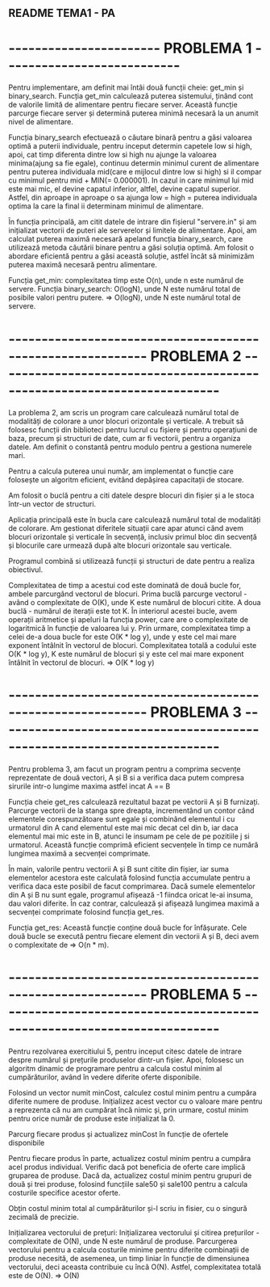 ## README TEMA1 - PA

# ----------------------- PROBLEMA 1 ---------------------------

Pentru implementare, am definit mai întâi două funcții cheie: get_min și binary_search. Funcția get_min calculează puterea sistemului, ținând cont de valorile limită de alimentare pentru fiecare server. Această funcție parcurge fiecare server și determină puterea minimă necesară la un anumit nivel de alimentare. 

Funcția binary_search efectuează o căutare binară pentru a găsi valoarea optimă a puterii individuale, pentru inceput determin capetele low si high, apoi, cat timp diferenta dintre low si high nu ajunge la valoarea minima(ajung sa fie egale), continuu determin minimul curent de alimentare pentru puterea individuala mid(care e mijlocul dintre low si high) si il compar cu minimul pentru mid + MIN(= 0.000001). In cazul in care minimul lui mid este mai mic, el devine capatul inferior, altfel, devine capatul superior. Astfel, din aproape in aproape o sa ajunga low = high = puterea individuala optima la care la final ii determinam minimul de alimentare.

În funcția principală, am citit datele de intrare din fișierul "servere.in" și am inițializat vectorii de puteri ale serverelor și limitele de alimentare. Apoi, am calculat puterea maximă necesară apeland funcția binary_search, care utilizează metoda căutării binare pentru a găsi soluția optimă. 
Am folosit o abordare eficientă pentru a găsi această soluție, astfel încât să minimizăm puterea maximă necesară pentru alimentare.

Funcția get_min: complexitatea timp este O(n), unde n este numărul de servere.
Funcția binary_search: O(logN), unde N este numărul total de posibile valori pentru putere. => O(logN), unde N este numărul total de servere.

# ----------------------------------------------------------- PROBLEMA 2 ------------------------------------------------------------------------

La problema 2, am scris un program care calculează numărul total de modalități de colorare a unor blocuri orizontale și verticale.
A trebuit să folosesc funcții din biblioteci pentru lucrul cu fișiere și pentru operațiuni de baza, precum și structuri de date, cum ar fi vectorii, pentru a organiza datele.
Am definit o constantă pentru modulo pentru a gestiona numerele mari.

Pentru a calcula puterea unui număr, am implementat o funcție care folosește un algoritm eficient, evitând depășirea capacitații de stocare. 

Am folosit o buclă pentru a citi datele despre blocuri din fișier și a le stoca într-un vector de structuri.

Aplicația principală este în bucla care calculează numărul total de modalități de colorare. Am gestionat diferitele situații care apar atunci când avem blocuri orizontale și verticale în secvență, inclusiv primul bloc din secvență și blocurile care urmează după alte blocuri orizontale sau verticale.

Programul combină si utilizează funcții și structuri de date pentru a realiza obiectivul.


Complexitatea de timp a acestui cod este dominată de două bucle for, ambele parcurgând vectorul de blocuri. Prima buclă parcurge vectorul - având o complexitate de O(K), unde K este numărul de blocuri citite. 
A doua buclă - numărul de iterații este tot K. 
În interiorul acestei bucle, avem operații aritmetice și apeluri la funcția power, care are o complexitate de logaritmică în funcție de valoarea lui y. Prin urmare, complexitatea timp a celei de-a doua bucle for este O(K * log y), unde y este cel mai mare exponent întâlnit în vectorul de blocuri. Complexitatea totală a codului este O(K * log y),  K este numărul de blocuri și y este cel mai mare exponent întâlnit în vectorul de blocuri. => O(K * log y)

# ----------------------------------------------------------- PROBLEMA 3 ------------------------------------------------------------------------

Pentru problema 3, am facut un program pentru a comprima secvențe reprezentate de două vectori, A și B si a verifica daca putem compresa sirurile intr-o lungime maxima astfel incat A == B

Funcția cheie get_res calculează rezultatul bazat pe vectorii A și B furnizați. Parcurge vectorii de la stanga spre dreapta, incrementând un contor când elementele corespunzătoare sunt egale și combinând elementul i cu urmatorul din A cand elementul este mai mic decat cel din b, iar daca elementul mai mic este in B, atunci le insumam pe cele de pe pozitiile j si urmatorul. Această funcție comprimă eficient secvențele în timp ce numără lungimea maximă a secvenței comprimate.

În main, valorile pentru vectorii A și B sunt citite din fișier, iar suma elementelor acestora este calculată folosind funcția accumulate pentru a verifica daca este posibil de facut comprimarea. Dacă sumele elementelor din A și B nu sunt egale, programul afișează -1 fiindca oricat le-ai insuma, dau valori diferite. În caz contrar, calculează și afișează lungimea maximă a secvenței comprimate folosind funcția get_res.

Funcția get_res: Această funcție conține două bucle for înfășurate. Cele două bucle se execută pentru fiecare element din vectorii A și B, deci avem o complexitate de => O(n * m).

# ----------------------------------------------------------- PROBLEMA 5 ------------------------------------------------------------------------

Pentru rezolvarea exercitiului 5, pentru inceput citesc datele de intrare despre numărul și prețurile produselor dintr-un fișier.
Apoi, folosesc un algoritm dinamic de programare pentru a calcula costul minim al cumpărăturilor, având în vedere diferite oferte disponibile.

Folosind un vector numit minCost, calculez costul minim pentru a cumpăra diferite numere de produse. Inițializez acest vector cu o valoare mare pentru a reprezenta că nu am cumpărat încă nimic și, prin urmare, costul minim pentru orice număr de produse este inițializat la 0.

Parcurg fiecare produs și actualizez minCost în funcție de ofertele disponibile

Pentru fiecare produs în parte, actualizez costul minim pentru a cumpăra acel produs individual.
Verific dacă pot beneficia de oferte care implică gruparea de produse. Dacă da, actualizez costul minim pentru grupuri de două și trei produse, folosind funcțiile sale50 și sale100 pentru a calcula costurile specifice acestor oferte.

Obțin costul minim total al cumpărăturilor și-l scriu in fisier, cu o singură zecimală de precizie.

Inițializarea vectorului de prețuri: Inițializarea vectorului și citirea prețurilor - complexitate de O(N), unde N este numărul de produse.
Parcurgerea vectorului pentru a calcula costurile minime pentru diferite combinații de produse necesită, de asemenea, un timp liniar în funcție de dimensiunea vectorului, deci aceasta contribuie cu încă O(N). Astfel, complexitatea totală este de O(N). => O(N)
